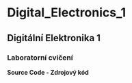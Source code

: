 # Digital_Electronics_1

## Digitální Elektronika 1
### Laboratorní cvičení


**Source Code - Zdrojový kód**


